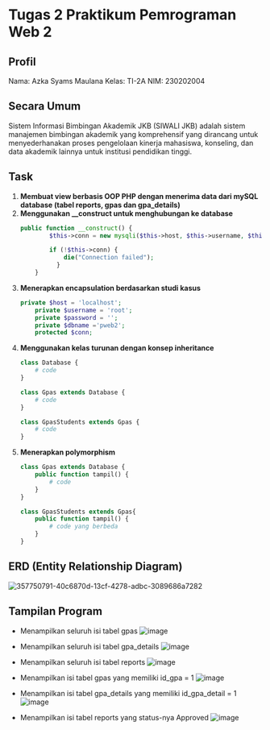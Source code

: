 # Tugas 2 Praktikum Pemrograman Web 2

## Profil

Nama: Azka Syams Maulana
Kelas: TI-2A
NIM: 230202004

## Secara Umum

Sistem Informasi Bimbingan Akademik JKB (SIWALI JKB) adalah sistem manajemen bimbingan akademik yang komprehensif yang dirancang untuk menyederhanakan proses pengelolaan kinerja mahasiswa, konseling, dan data akademik lainnya untuk institusi pendidikan tinggi.

## Task
1. **Membuat view berbasis OOP PHP dengan menerima data dari mySQL database (tabel reports, gpas dan gpa_details)**
2. **Menggunakan __construct untuk menghubungan ke database**
    ```php
    public function __construct() {
            $this->conn = new mysqli($this->host, $this->username, $this->password, $this->dbname);

            if (!$this->conn) {
                die("Connection failed");
              }
        }
    ```
3. **Menerapkan encapsulation berdasarkan studi kasus**
    ```php
    private $host = 'localhost';
        private $username = 'root';
        private $password = '';
        private $dbname ='pweb2';
        protected $conn;
    
    ```
4. **Menggunakan kelas turunan dengan konsep inheritance**
    ```php
    class Database {
        # code
    }

    class Gpas extends Database {
        # code
    }

    class GpasStudents extends Gpas {
        # code
    }
    ```
5. **Menerapkan polymorphism**
    ```php
    class Gpas extends Database {
        public function tampil() {
            # code
        }
    }

    class GpasStudents extends Gpas{
        public function tampil() {
            # code yang berbeda
        }
    }
    ```
## ERD (Entity Relationship Diagram)
![357750791-40c6870d-13cf-4278-adbc-3089686a7282](https://github.com/user-attachments/assets/9ef0c518-e609-4698-932c-281669e9f931)

## Tampilan Program
+ Menampilkan seluruh isi tabel gpas 
![image](https://github.com/user-attachments/assets/7d475b57-e237-4bd1-a8fe-17ce2c9614d5)

+ Menampilkan seluruh isi tabel gpa_details
![image](https://github.com/user-attachments/assets/bfa0bccc-9b6d-41a2-b16b-4cb284cfc814)

+  Menampilkan seluruh isi tabel reports
![image](https://github.com/user-attachments/assets/e2c7026e-e0af-4838-85ce-1ebfb9068071)

+  Menampilkan isi tabel gpas yang memiliki id_gpa = 1
![image](https://github.com/user-attachments/assets/8372cb85-e67c-4f5c-a6df-8b3227c806de)

+ Menampilkan isi tabel gpa_details yang memiliki id_gpa_detail = 1
![image](https://github.com/user-attachments/assets/247047a4-7db8-4ea0-a323-e66b099b984a)

+ Menampilkan isi tabel reports yang status-nya Approved
![image](https://github.com/user-attachments/assets/3bc145dc-1b77-4f75-ab3c-dac70620935e)
